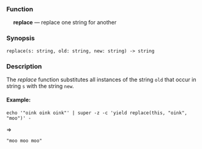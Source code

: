 ### Function

&emsp; **replace** &mdash; replace one string for another

### Synopsis

```
replace(s: string, old: string, new: string) -> string
```

### Description

The _replace_ function substitutes all instances of the string `old`
that occur in string `s` with the string `new`.

#### Example:

```mdtest-command
echo '"oink oink oink"' | super -z -c 'yield replace(this, "oink", "moo")' -
```
=>
```mdtest-output
"moo moo moo"
```
